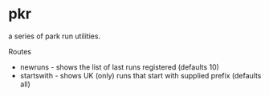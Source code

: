 # pkr

a series of park run utilities.

Routes
* newruns - shows the list of last runs registered (defaults 10)
* startswith - shows UK (only) runs that start with supplied prefix (defaults all)
